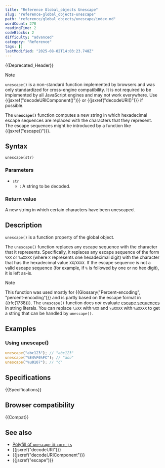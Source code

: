 ```yaml
---
title: "Reference Global_objects Unescape"
slug: "reference-global_objects-unescape"
path: "reference/global_objects/unescape/index.md"
wordCount: 270
readingTime: 2
codeBlocks: 2
difficulty: "advanced"
category: "Reference"
tags: []
lastModified: "2025-08-02T14:03:23.748Z"
---
```



{{Deprecated_Header}}

> [!NOTE]
> `unescape()` is a non-standard function implemented by browsers and was only standardized for cross-engine compatibility. It is not required to be implemented by all JavaScript engines and may not work everywhere. Use {{jsxref("decodeURIComponent()")}} or {{jsxref("decodeURI()")}} if possible.

The **`unescape()`** function computes a new string in which hexadecimal escape sequences are replaced with the characters that they represent. The escape sequences might be introduced by a function like {{jsxref("escape()")}}.

## Syntax

```js-nolint
unescape(str)
```

### Parameters

- `str`
  - : A string to be decoded.

### Return value

A new string in which certain characters have been unescaped.

## Description

`unescape()` is a function property of the global object.

The `unescape()` function replaces any escape sequence with the character that it represents. Specifically, it replaces any escape sequence of the form `%XX` or `%uXXXX` (where `X` represents one hexadecimal digit) with the character that has the hexadecimal value `XX`/`XXXX`. If the escape sequence is not a valid escape sequence (for example, if `%` is followed by one or no hex digit), it is left as-is.

> [!NOTE]
> This function was used mostly for {{Glossary("Percent-encoding", "percent-encoding")}} and is partly based on the escape format in {{rfc(1738)}}. The `unescape()` function does _not_ evaluate [escape sequences](/en-US/docs/Web/JavaScript/Reference/Lexical_grammar#escape_sequences) in string literals. You can replace `\xXX` with `%XX` and `\uXXXX` with `%uXXXX` to get a string that can be handled by `unescape()`.

## Examples

### Using unescape()

```js
unescape("abc123"); // "abc123"
unescape("%E4%F6%FC"); // "äöü"
unescape("%u0107"); // "ć"
```

## Specifications

{{Specifications}}

## Browser compatibility

{{Compat}}

## See also

- [Polyfill of `unescape` in `core-js`](https://github.com/zloirock/core-js#ecmascript-string-and-regexp)
- {{jsxref("decodeURI")}}
- {{jsxref("decodeURIComponent")}}
- {{jsxref("escape")}}
